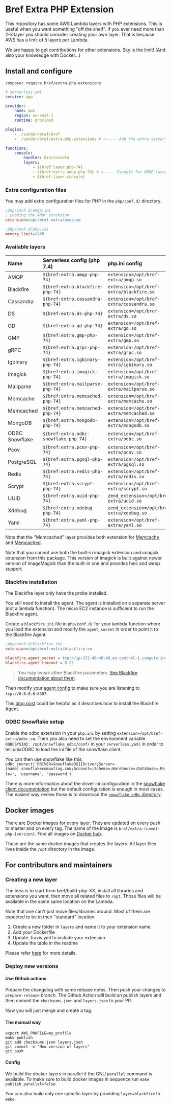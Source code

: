 # Bref Extra PHP Extension

This repository has some AWS Lambda layers with PHP extensions. This is useful when you want something "off the shelf".
If you ever need more than 2-3 layer you should consider creating your own layer. That is because AWS has
a limit of 5 layers per Lambda.

We are happy to get contributions for other extensions. Sky is the limit! (And also your knowledge with Docker...)

## Install and configure

```cli
composer require bref/extra-php-extensions
```

```yaml
# serverless.yml
service: app

provider:
    name: aws
    region: us-east-1
    runtime: provided

plugins:
    - ./vendor/bref/bref
    - ./vendor/bref/extra-php-extensions # <----- Add the extra Serverless plugin

functions:
    console:
        handler: bin/console
        layers:
            - ${bref:layer.php-74}
            - ${bref:extra.amqp-php-74} # <----- Example for AMQP layer
            - ${bref:layer.console}
```

### Extra configuration files

You may add extra configuration files for PHP in the ``php/conf.d/`` directory.

```ini
;php/conf.d/amqp.ini
; Loading the AMQP extension.
extension=/opt/bref-extra/amqp.so
```

```ini
;php/conf.d/php.ini
memory_limit=128M
```

### Available layers

| Name       | Serverless config (php 7.4)      | php.ini config                             |
|:-----------|:---------------------------------|:-------------------------------------------|
| AMQP       | `${bref:extra.amqp-php-74}`      | `extension=/opt/bref-extra/amqp.so`        |
| Blackfire  | `${bref:extra.blackfire-php-74}` | `extension=/opt/bref-extra/blackfire.so`   |
| Cassandra  | `${bref:extra.cassandra-php-74}` | `extension=/opt/bref-extra/cassandra.so`   |
| DS         | `${bref:extra.ds-php-74}`        | `extension=/opt/bref-extra/ds.so`          |
| GD         | `${bref:extra.gd-php-74}`        | `extension=/opt/bref-extra/gd.so`          |
| GMP        | `${bref:extra.gmp-php-74}`       | `extension=/opt/bref-extra/gmp.so`         |
| gRPC       | `${bref:extra.grpc-php-74}`      | `extension=/opt/bref-extra/grpc.so`        |
| Igbinary   | `${bref:extra.igbinary-php-74}`  | `extension=/opt/bref-extra/igbinary.so`    |
| Imagick    | `${bref:extra.imagick-php-74}`   | `extension=/opt/bref-extra/imagick.so`     |
| Mailparse  | `${bref:extra.mailparse-php-74}` | `extension=/opt/bref-extra/mailparse.so`   |
| Memcache   | `${bref:extra.memcached-php-74}` | `extension=/opt/bref-extra/memcache.so`    |
| Memcached  | `${bref:extra.memcached-php-74}` | `extension=/opt/bref-extra/memcached.so`   |
| MongoDB    | `${bref:extra.mongodb-php-74}`   | `extension=/opt/bref-extra/mongodb.so`     |
| ODBC Snowflake | `${bref:extra.odbc-snowflake-php-74}` | `extension=/opt/bref-extra/odbc.so` |
| Pcov       | `${bref:extra.pcov-php-74}`      | `extension=/opt/bref-extra/pcov.so`        |
| PostgreSQL | `${bref:extra.pgsql-php-74}`     | `extension=/opt/bref-extra/pgsql.so`       |
| Redis      | `${bref:extra.redis-php-74}`     | `extension=/opt/bref-extra/redis.so`       |
| Scrypt     | `${bref:extra.scrypt-php-74}`    | `extension=/opt/bref-extra/scrypt.so`      |
| UUID       | `${bref:extra.uuid-php-74}`      | `zend_extension=/opt/bref-extra/uuid.so`   |
| Xdebug     | `${bref:extra.xdebug-php-74}`    | `zend_extension=/opt/bref-extra/xdebug.so` |
| Yaml       | `${bref:extra.yaml-php-74}`      | `extension=/opt/bref-extra/yaml.so`        |

Note that the "Memcached" layer provides both extension for [Memcache](https://pecl.php.net/package/memcache) and [Memcached](https://pecl.php.net/package/memcached).

Note that you cannot use both the built-in imagick extension and imagick extension from this package.
This version of imagick is built against newer version of ImageMagick than the built-in one and provides heic and webp support.

### Blackfire installation

The Blackfire layer only have the probe installed.

You still need to install the agent.
The agent is installed on a separate server (not a lambda function). The micro
EC2 instance is sufficient to run the Blackfire agent.

Create a `blackfire.ini` file in `php/conf.d/` for your lambda function where you load the extension
and modify the `agent_socket` in order to point it to the Blackfire Agent.

```ini
;php/conf.d/blackfire.ini
extension=/opt/bref-extra/blackfire.so

blackfire.agent_socket = tcp://ip-172-40-40-40.eu-central-1.compute.internal:8307
blackfire.agent_timeout = 0.25
```

> You may tweak other Blackfire parameters.
> [See Blackfire documentation about them](https://blackfire.io/docs/configuration/php#configuring-the-probe-via-the-php-ini-configuration-file).

Then modify your [agent config](https://blackfire.io/docs/reference-guide/configuration#agent-configuration)
to make sure you are listening to `tcp://0.0.0.0:8307`.

This [blog post](https://developer.happyr.com/installing-blackfire-multiple-servers)
could be helpful as it describes how to install the Blackfire Agent.

### ODBC Snowflake setup

Enable the odbc extension in your `php.ini` by setting `extension=/opt/bref-extra/odbc.so`.
Then you also need to set the environment variable `ODBCSYSINI: /opt/snowflake_odbc/conf/` in your `serverless.yaml`
in order to tell unixODBC to load the ini file of the snowflake client.

You can then use snowflake like this: `odbc_connect('DRIVER=SnowflakeDSIIDriver;Server=[name].snowflakecomputing.com;Account=;Schema=;Warehouse=;Database=;Role=', 'username', 'password')`.

There is more information about the driver ini configuration in the [snowflake client documentation](https://docs.snowflake.com/en/user-guide/odbc-linux.html#step-4-configure-the-odbc-driver)
but the default configuration is enough in most cases.
The easiest way review those is to download the [`snowflake_odbc` directory](https://sfc-repo.snowflakecomputing.com/odbc/linux/index.html).

## Docker images

There are Docker images for every layer. They are updated on every push to master
and on every tag. The name of the image is `bref/extra-[name]-php-[version]`. Find
all images on [Docker hub](https://hub.docker.com/u/bref).

These are the same docker images that creates the layers. All layer files lives inside
the `/opt` directory in the image.

## For contributors and maintainers

### Creating a new layer

The idea is to start from bref/build-php-XX, install all libraries and extensions
you want, then move all related files to `/opt`. Those files will be available in
the same same location on the Lambda.

Note that one can't just move files/libraries around. Most of them are expected to
be in their "standard" location.

1. Create a new folder in `layers` and name it to your extension name.
2. Add your Dockerfile
3. Update .travis.yml to include your extension
4. Update the table in the readme

Please refer [here](docs/create_your_own_extension_layer.md) for more details.

### Deploy new versions

#### Use Github actions

Prepare the changelog with some release notes. Then push your changes to `prepare-release` branch.
The Github Action will build an publish layers and then commit the `checksums.json`
and `layers.json` to your PR.

Now you will just merge and create a tag.

#### The manual way

```
export AWS_PROFILE=my_profile
make publish
git add checksums.json layers.json
git commit -m "New version of layers"
git push
```

#### Config

We build the docker layers in parallel if the GNU `parallel` command is available.
To make sure to build docker images in sequence run `make publish parallel=false`

You can also build only one specific layer by providing `layer=blackfire` to `make`.


